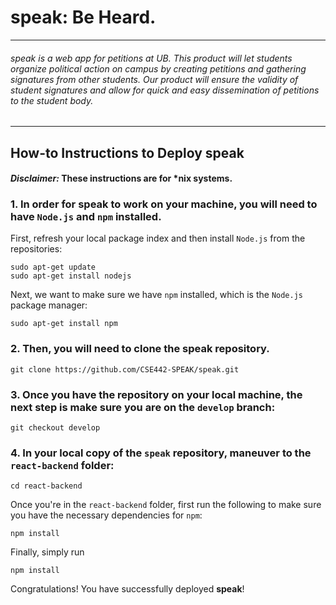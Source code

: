 # speak: Be Heard.
___
###### speak is a web app for petitions at UB. This product will let students organize political action on campus by creating petitions and gathering signatures from other students. Our product will ensure the validity of student signatures and allow for quick and easy dissemination of petitions to the student body.
___

## How-to Instructions to Deploy speak

#### *Disclaimer:* These instructions are for \*nix systems.

### 1. In order for **speak** to work on your machine, you will need to have `Node.js` and `npm` installed.

First, refresh your local package index and then install `Node.js` from the repositories: 
```
sudo apt-get update
sudo apt-get install nodejs
```

Next, we want to make sure we have `npm` installed, which is the `Node.js` package manager:

```
sudo apt-get install npm
```

### 2. Then, you will need to clone the **speak** repository. 
```
git clone https://github.com/CSE442-SPEAK/speak.git
```

### 3. Once you have the repository on your local machine, the next step is make sure you are on the `develop` branch:
```
git checkout develop
```

### 4. In your local copy of the `speak` repository, maneuver to the `react-backend` folder:
```
cd react-backend
```

Once you're in the `react-backend` folder, first run the following to make sure you have the necessary dependencies for `npm`:

```
npm install
```

Finally, simply run

```
npm install
```

Congratulations! You have successfully deployed **speak**!


